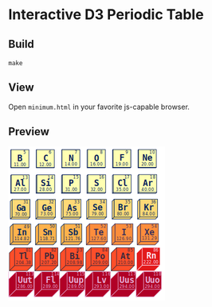 Interactive D3 Periodic Table
=======

## Build

```
make
```

## View

Open `minimum.html` in your favorite js-capable browser.

## Preview

![Periodic table of the elements](preview.png)
